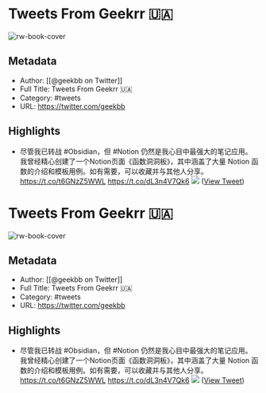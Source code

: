 # Tweets From Geekrr 🇺🇦

![rw-book-cover](https://pbs.twimg.com/profile_images/1644898947272671233/7959WGOK.jpg)

## Metadata
- Author: [[@geekbb on Twitter]]
- Full Title: Tweets From Geekrr 🇺🇦
- Category: #tweets
- URL: https://twitter.com/geekbb

## Highlights
- 尽管我已转战 #Obsidian，但 #Notion 仍然是我心目中最强大的笔记应用。我曾经精心创建了一个Notion页面《函数洞洞板》，其中涵盖了大量 Notion 函数的介绍和模板用例。如有需要，可以收藏并与其他人分享。https://t.co/t6GNzZ5WWL https://t.co/dL3n4V7Qk6
  ![](https://pbs.twimg.com/media/FvkedtuaYAIBBRZ.jpg) ([View Tweet](https://twitter.com/geekbb/status/1655388078587133952))
# Tweets From Geekrr 🇺🇦

![rw-book-cover](https://pbs.twimg.com/profile_images/1644898947272671233/7959WGOK.jpg)

## Metadata
- Author: [[@geekbb on Twitter]]
- Full Title: Tweets From Geekrr 🇺🇦
- Category: #tweets
- URL: https://twitter.com/geekbb

## Highlights
- 尽管我已转战 #Obsidian，但 #Notion 仍然是我心目中最强大的笔记应用。我曾经精心创建了一个Notion页面《函数洞洞板》，其中涵盖了大量 Notion 函数的介绍和模板用例。如有需要，可以收藏并与其他人分享。https://t.co/t6GNzZ5WWL https://t.co/dL3n4V7Qk6
  ![](https://pbs.twimg.com/media/FvkedtuaYAIBBRZ.jpg) ([View Tweet](https://twitter.com/geekbb/status/1655388078587133952))
